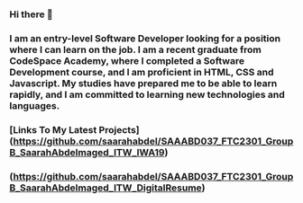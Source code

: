### Hi there 👋

### I am an entry-level Software Developer looking for a position where I can learn on the job. I am a recent graduate from CodeSpace Academy, where I completed a Software Development course, and I am proficient in HTML, CSS and Javascript. My studies have prepared me to be able to learn rapidly, and I am committed to learning new technologies and languages.

### [Links To My Latest Projects] (https://github.com/saarahabdel/SAAABD037_FTC2301_GroupB_SaarahAbdelmaged_ITW_IWA19)
###                               (https://github.com/saarahabdel/SAAABD037_FTC2301_GroupB_SaarahAbdelmaged_ITW_DigitalResume)    

<!--
**saarahabdel/saarahabdel** is a ✨ _special_ ✨ repository because its `README.md` (this file) appears on your GitHub profile.

Here are some ideas to get you started:

- 🔭 I’m currently working on ...
- 🌱 I’m currently learning ...
- 👯 I’m looking to collaborate on ...
- 🤔 I’m looking for help with ...
- 💬 Ask me about ...
- 📫 How to reach me: ...
- 😄 Pronouns: ...
- ⚡ Fun fact: ...
-->

